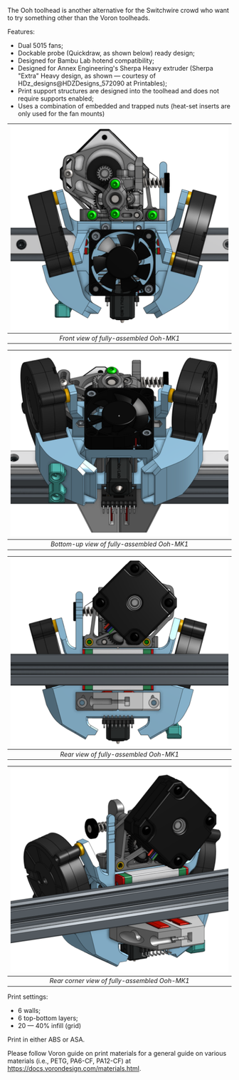 The Ooh toolhead is another alternative for the Switchwire crowd who want to try something other than the Voron toolheads.

Features:
- Dual 5015 fans;
- Dockable probe (Quickdraw, as shown below) ready design;
- Designed for Bambu Lab hotend compatibility;
- Designed for Annex Engineering's Sherpa Heavy extruder (Sherpa "Extra" Heavy design, as shown — courtesy of HDz_designs@HDZDesigns_572090 at Printables);
- Print support structures are designed into the toolhead and does not require supports enabled;
- Uses a combination of embedded and trapped nuts (heat-set inserts are only used for the fan mounts) 

| ![ooh-mk1-front-view.png](<.png/.jpeg/.jpg/front-view.png>)
|:--:|
| *Front view of fully-assembled Ooh-MK1* |

| ![ooh-mk1-bottom-up-view.png](<.png/.jpeg/.jpg/bottom-up-view.png>)
|:--:|
| *Bottom-up view of fully-assembled Ooh-MK1* |

| ![ooh-mk1-rear-view.png](<.png/.jpeg/.jpg/rear-view.png>)
|:--:|
| *Rear view of fully-assembled Ooh-MK1* |

| ![ooh-mk1-rear-corner-view.png](<.png/.jpeg/.jpg/rear-corner-view.png>)
|:--:|
| *Rear corner view of fully-assembled Ooh-MK1* |

Print settings:
- 6 walls;
- 6 top-bottom layers;
- 20 — 40% infill (grid)

Print in either ABS or ASA. 

Please follow Voron guide on print materials for a general guide on various materials (i.e., PETG, PA6-CF, PA12-CF) at https://docs.vorondesign.com/materials.html.
